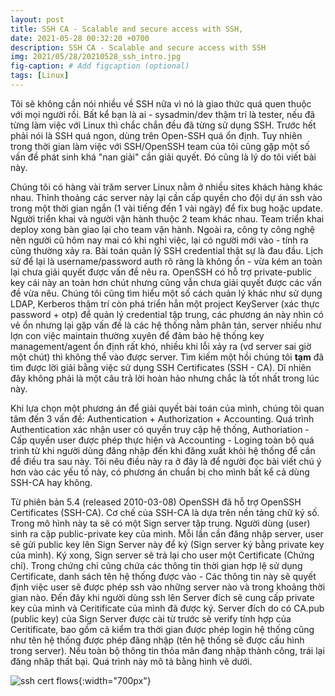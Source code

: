 ```yaml
---
layout: post
title: SSH CA - Scalable and secure access with SSH,
date: 2021-05-28 00:32:20 +0700
description: SSH CA - Scalable and secure access with SSH
img: 2021/05/28/20210528_ssh_intro.jpg
fig-caption: # Add figcaption (optional)
tags: [Linux]
---
```


Tôi sẽ không cần nói nhiều về SSH nữa vì nó là giao thức quá quen thuộc với mọi người rồi. Bất kể bạn là ai - sysadmin/dev thậm trí là tester, nếu đã từng làm việc với Linux thì chắc chắn đều đã từng sử dụng SSH. Trước hết phải nói là SSH quá ngon, dùng trên Open-SSH quá ổn định. Tuy nhiên trong thời gian làm việc với SSH/OpenSSH team của tôi cũng gặp một số vấn đề phát sinh khá "nan giải" cần giải quyết. Đó cũng là lý do tôi viết bài này. 

Chúng tôi có hàng vài trăm server Linux nằm ở nhiều sites khách hàng khác nhau. Thỉnh thoảng các server này lại cần cấp quyền cho đội dự án ssh vào trong một thời gian ngắn (1 vài tiếng đến 1 vài ngày) để fix bug hoặc update. Người triển khai và người vận hành thuộc 2 team khác nhau. Team triển khai deploy xong bàn giao lại cho team vận hành. Ngoài ra, công ty công nghệ nên người cũ hôm nay mai có khi nghỉ việc, lại có người mới vào - tính ra cũng thường xảy ra. Bài toán quản lý SSH credential thật sự là đau đầu. Lịch sử để lại là username/password auth rõ ràng là không ổn - vừa kém an toàn lại chưa giải quyết được vấn đề nêu ra. OpenSSH có hỗ trợ private-public key cái này an toàn hơn chút nhưng cũng vẫn chưa giải quyết được các vấn đề vừa nêu. Chúng tôi cũng tìm hiểu một số cách quản lý khác như sử dụng LDAP, Kerberos thậm trí còn phá triển hẳn một project KeyServer (xác thực password + otp) để quản lý credential tập trung, các phương án này nhìn có vẻ ổn nhưng lại gặp vấn đề là các hệ thống nằm phân tán, server nhiều như lợn con việc maintain thường xuyên để đảm bảo hệ thống key management/agent ổn định rất khó, nhiều khi lỗi xảy ra (vd server sai giờ một chút) thì không thể vào được server. Tìm kiếm một hồi chúng tôi **tạm** đã tìm được lời giải bằng việc sử dụng SSH Certificates (SSH - CA). Dĩ nhiên đây không phải là một câu trả lời hoàn hảo nhưng chắc là tốt nhất trong lúc này.

Khi lựa chọn một phương án để giải quyết bài toán của mình, chúng tôi quan tâm đến 3 vấn đề: Authentication + Authorization + Accounting. Quá trình Authentication xác nhận user có quyền truy cập hệ thống, Authoriation - Cấp quyền user được phép thực hiện và Accounting - Loging toàn bộ quá trình từ khi người dùng đăng nhập đến khi đăng xuất khỏi hệ thống để cần để điều tra sau này. Tôi nêu điều này ra ở đây là để người đọc bài viết chú ý hơn vào các yếu tố này, có phương án chuẩn bị cho mình bất kể cả dùng SSH-CA hay không.

Từ phiên bản 5.4 (released 2010-03-08) OpenSSH đã hỗ trợ OpenSSH Certificates (SSH-CA). Cơ chế của SSH-CA là dựa trên nền tảng chữ ký số. Trong mô hình này ta sẽ có một Sign server tập trung. Người dùng (user) sinh ra cặp public-private key của mình. Mỗi lần cần đăng nhập server, user sẽ gửi public key lên Sign Server này để ký (Sign server ký bằng private key của mình). Ký xong, Sign server sẽ trả lại cho user một Certificate (Chứng chỉ). Trong chứng chỉ cũng chứa các thông tin thời gian hợp lệ sử dụng Certificate, danh sách tên hệ thống được vào - Các thông tin này sẽ quyết định việc user sẽ được phép ssh vào những server nào và trong khoảng thời gian nào. Đến đây khi người dùng ssh lên Server đích sẽ cung cấp private key của  mình và Ceritificate của mình đã được ký. Server đích do có CA.pub (public key) của Sign Server được cài từ trước sẽ verify tính hợp của Ceritificate, bao gồm cả kiểm tra thời gian được phép login hệ thống cũng như tên hệ thống được phép đăng nhập (tên hệ thống sẽ được cấu hình trong server). Nếu toàn bộ thông tin thỏa mãn đang nhập thành công, trái lại đăng nhâp thất bại. Quá trình này mô tả bằng hình vẽ dưới.

![ssh cert flows]( {{site.url}}/assets/img/2021/05/28/20210528_ssh_cert_flow.jpg){:width="700px"}

 
